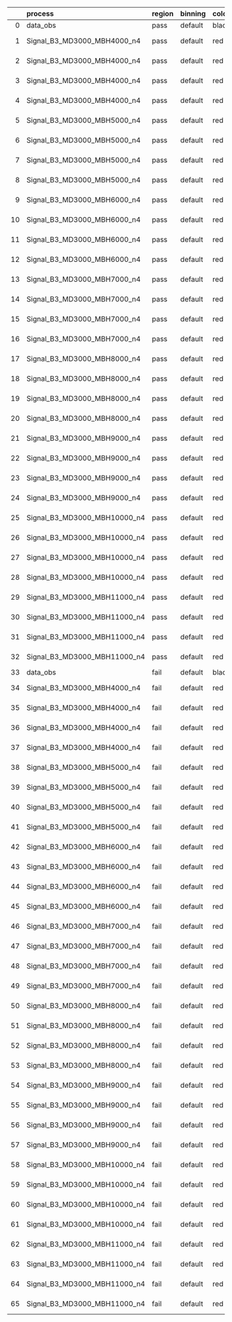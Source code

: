 |    | process                      | region   | binning   | color   | process_type   |   scale | variation   | source_filename                                                       | source_histname    | alias                        | title     |   combine_idx |     lnN |   shapes | syst_type   | direction   | variation_alias   |
|---:|:-----------------------------|:---------|:----------|:--------|:---------------|--------:|:------------|:----------------------------------------------------------------------|:-------------------|:-----------------------------|:----------|--------------:|--------:|---------:|:------------|:------------|:------------------|
|  0 | data_obs                     | pass     | default   | black   | DATA           |       1 | nominal     | ./histograms_for_2DAlphabet_v18//BH_Data.root                         | hpass              | Data                         | Data      |           nan | nan     |      nan | nan         | nan         | nan               |
|  1 | Signal_B3_MD3000_MBH4000_n4  | pass     | default   | red     | SIGNAL         |       1 | lumi        | ./histograms_for_2DAlphabet_v18//BH_Signal_B3_MD3000_MBH4000_n4.root  | hpass              | Signal_B3_MD3000_MBH4000_n4  | BH signal |           nan |   1.016 |      nan | lnN         | nan         | nan               |
|  2 | Signal_B3_MD3000_MBH4000_n4  | pass     | default   | red     | SIGNAL         |       1 | SVM         | ./histograms_for_2DAlphabet_v18//BH_Signal_B3_MD3000_MBH4000_n4.root  | hpass_SVMsyst_up   | Signal_B3_MD3000_MBH4000_n4  | BH signal |           nan | nan     |        1 | shapes      | Up          | SVMsyst           |
|  3 | Signal_B3_MD3000_MBH4000_n4  | pass     | default   | red     | SIGNAL         |       1 | SVM         | ./histograms_for_2DAlphabet_v18//BH_Signal_B3_MD3000_MBH4000_n4.root  | hpass_SVMsyst_down | Signal_B3_MD3000_MBH4000_n4  | BH signal |           nan | nan     |        1 | shapes      | Down        | SVMsyst           |
|  4 | Signal_B3_MD3000_MBH4000_n4  | pass     | default   | red     | SIGNAL         |       1 | nominal     | ./histograms_for_2DAlphabet_v18//BH_Signal_B3_MD3000_MBH4000_n4.root  | hpass              | Signal_B3_MD3000_MBH4000_n4  | BH signal |           nan | nan     |      nan | nan         | nan         | nan               |
|  5 | Signal_B3_MD3000_MBH5000_n4  | pass     | default   | red     | SIGNAL         |       1 | lumi        | ./histograms_for_2DAlphabet_v18//BH_Signal_B3_MD3000_MBH5000_n4.root  | hpass              | Signal_B3_MD3000_MBH5000_n4  | BH signal |           nan |   1.016 |      nan | lnN         | nan         | nan               |
|  6 | Signal_B3_MD3000_MBH5000_n4  | pass     | default   | red     | SIGNAL         |       1 | SVM         | ./histograms_for_2DAlphabet_v18//BH_Signal_B3_MD3000_MBH5000_n4.root  | hpass_SVMsyst_up   | Signal_B3_MD3000_MBH5000_n4  | BH signal |           nan | nan     |        1 | shapes      | Up          | SVMsyst           |
|  7 | Signal_B3_MD3000_MBH5000_n4  | pass     | default   | red     | SIGNAL         |       1 | SVM         | ./histograms_for_2DAlphabet_v18//BH_Signal_B3_MD3000_MBH5000_n4.root  | hpass_SVMsyst_down | Signal_B3_MD3000_MBH5000_n4  | BH signal |           nan | nan     |        1 | shapes      | Down        | SVMsyst           |
|  8 | Signal_B3_MD3000_MBH5000_n4  | pass     | default   | red     | SIGNAL         |       1 | nominal     | ./histograms_for_2DAlphabet_v18//BH_Signal_B3_MD3000_MBH5000_n4.root  | hpass              | Signal_B3_MD3000_MBH5000_n4  | BH signal |           nan | nan     |      nan | nan         | nan         | nan               |
|  9 | Signal_B3_MD3000_MBH6000_n4  | pass     | default   | red     | SIGNAL         |       1 | lumi        | ./histograms_for_2DAlphabet_v18//BH_Signal_B3_MD3000_MBH6000_n4.root  | hpass              | Signal_B3_MD3000_MBH6000_n4  | BH signal |           nan |   1.016 |      nan | lnN         | nan         | nan               |
| 10 | Signal_B3_MD3000_MBH6000_n4  | pass     | default   | red     | SIGNAL         |       1 | SVM         | ./histograms_for_2DAlphabet_v18//BH_Signal_B3_MD3000_MBH6000_n4.root  | hpass_SVMsyst_up   | Signal_B3_MD3000_MBH6000_n4  | BH signal |           nan | nan     |        1 | shapes      | Up          | SVMsyst           |
| 11 | Signal_B3_MD3000_MBH6000_n4  | pass     | default   | red     | SIGNAL         |       1 | SVM         | ./histograms_for_2DAlphabet_v18//BH_Signal_B3_MD3000_MBH6000_n4.root  | hpass_SVMsyst_down | Signal_B3_MD3000_MBH6000_n4  | BH signal |           nan | nan     |        1 | shapes      | Down        | SVMsyst           |
| 12 | Signal_B3_MD3000_MBH6000_n4  | pass     | default   | red     | SIGNAL         |       1 | nominal     | ./histograms_for_2DAlphabet_v18//BH_Signal_B3_MD3000_MBH6000_n4.root  | hpass              | Signal_B3_MD3000_MBH6000_n4  | BH signal |           nan | nan     |      nan | nan         | nan         | nan               |
| 13 | Signal_B3_MD3000_MBH7000_n4  | pass     | default   | red     | SIGNAL         |       1 | lumi        | ./histograms_for_2DAlphabet_v18//BH_Signal_B3_MD3000_MBH7000_n4.root  | hpass              | Signal_B3_MD3000_MBH7000_n4  | BH signal |           nan |   1.016 |      nan | lnN         | nan         | nan               |
| 14 | Signal_B3_MD3000_MBH7000_n4  | pass     | default   | red     | SIGNAL         |       1 | SVM         | ./histograms_for_2DAlphabet_v18//BH_Signal_B3_MD3000_MBH7000_n4.root  | hpass_SVMsyst_up   | Signal_B3_MD3000_MBH7000_n4  | BH signal |           nan | nan     |        1 | shapes      | Up          | SVMsyst           |
| 15 | Signal_B3_MD3000_MBH7000_n4  | pass     | default   | red     | SIGNAL         |       1 | SVM         | ./histograms_for_2DAlphabet_v18//BH_Signal_B3_MD3000_MBH7000_n4.root  | hpass_SVMsyst_down | Signal_B3_MD3000_MBH7000_n4  | BH signal |           nan | nan     |        1 | shapes      | Down        | SVMsyst           |
| 16 | Signal_B3_MD3000_MBH7000_n4  | pass     | default   | red     | SIGNAL         |       1 | nominal     | ./histograms_for_2DAlphabet_v18//BH_Signal_B3_MD3000_MBH7000_n4.root  | hpass              | Signal_B3_MD3000_MBH7000_n4  | BH signal |           nan | nan     |      nan | nan         | nan         | nan               |
| 17 | Signal_B3_MD3000_MBH8000_n4  | pass     | default   | red     | SIGNAL         |       1 | lumi        | ./histograms_for_2DAlphabet_v18//BH_Signal_B3_MD3000_MBH8000_n4.root  | hpass              | Signal_B3_MD3000_MBH8000_n4  | BH signal |           nan |   1.016 |      nan | lnN         | nan         | nan               |
| 18 | Signal_B3_MD3000_MBH8000_n4  | pass     | default   | red     | SIGNAL         |       1 | SVM         | ./histograms_for_2DAlphabet_v18//BH_Signal_B3_MD3000_MBH8000_n4.root  | hpass_SVMsyst_up   | Signal_B3_MD3000_MBH8000_n4  | BH signal |           nan | nan     |        1 | shapes      | Up          | SVMsyst           |
| 19 | Signal_B3_MD3000_MBH8000_n4  | pass     | default   | red     | SIGNAL         |       1 | SVM         | ./histograms_for_2DAlphabet_v18//BH_Signal_B3_MD3000_MBH8000_n4.root  | hpass_SVMsyst_down | Signal_B3_MD3000_MBH8000_n4  | BH signal |           nan | nan     |        1 | shapes      | Down        | SVMsyst           |
| 20 | Signal_B3_MD3000_MBH8000_n4  | pass     | default   | red     | SIGNAL         |       1 | nominal     | ./histograms_for_2DAlphabet_v18//BH_Signal_B3_MD3000_MBH8000_n4.root  | hpass              | Signal_B3_MD3000_MBH8000_n4  | BH signal |           nan | nan     |      nan | nan         | nan         | nan               |
| 21 | Signal_B3_MD3000_MBH9000_n4  | pass     | default   | red     | SIGNAL         |       1 | lumi        | ./histograms_for_2DAlphabet_v18//BH_Signal_B3_MD3000_MBH9000_n4.root  | hpass              | Signal_B3_MD3000_MBH9000_n4  | BH signal |           nan |   1.016 |      nan | lnN         | nan         | nan               |
| 22 | Signal_B3_MD3000_MBH9000_n4  | pass     | default   | red     | SIGNAL         |       1 | SVM         | ./histograms_for_2DAlphabet_v18//BH_Signal_B3_MD3000_MBH9000_n4.root  | hpass_SVMsyst_up   | Signal_B3_MD3000_MBH9000_n4  | BH signal |           nan | nan     |        1 | shapes      | Up          | SVMsyst           |
| 23 | Signal_B3_MD3000_MBH9000_n4  | pass     | default   | red     | SIGNAL         |       1 | SVM         | ./histograms_for_2DAlphabet_v18//BH_Signal_B3_MD3000_MBH9000_n4.root  | hpass_SVMsyst_down | Signal_B3_MD3000_MBH9000_n4  | BH signal |           nan | nan     |        1 | shapes      | Down        | SVMsyst           |
| 24 | Signal_B3_MD3000_MBH9000_n4  | pass     | default   | red     | SIGNAL         |       1 | nominal     | ./histograms_for_2DAlphabet_v18//BH_Signal_B3_MD3000_MBH9000_n4.root  | hpass              | Signal_B3_MD3000_MBH9000_n4  | BH signal |           nan | nan     |      nan | nan         | nan         | nan               |
| 25 | Signal_B3_MD3000_MBH10000_n4 | pass     | default   | red     | SIGNAL         |       1 | lumi        | ./histograms_for_2DAlphabet_v18//BH_Signal_B3_MD3000_MBH10000_n4.root | hpass              | Signal_B3_MD3000_MBH10000_n4 | BH signal |           nan |   1.016 |      nan | lnN         | nan         | nan               |
| 26 | Signal_B3_MD3000_MBH10000_n4 | pass     | default   | red     | SIGNAL         |       1 | SVM         | ./histograms_for_2DAlphabet_v18//BH_Signal_B3_MD3000_MBH10000_n4.root | hpass_SVMsyst_up   | Signal_B3_MD3000_MBH10000_n4 | BH signal |           nan | nan     |        1 | shapes      | Up          | SVMsyst           |
| 27 | Signal_B3_MD3000_MBH10000_n4 | pass     | default   | red     | SIGNAL         |       1 | SVM         | ./histograms_for_2DAlphabet_v18//BH_Signal_B3_MD3000_MBH10000_n4.root | hpass_SVMsyst_down | Signal_B3_MD3000_MBH10000_n4 | BH signal |           nan | nan     |        1 | shapes      | Down        | SVMsyst           |
| 28 | Signal_B3_MD3000_MBH10000_n4 | pass     | default   | red     | SIGNAL         |       1 | nominal     | ./histograms_for_2DAlphabet_v18//BH_Signal_B3_MD3000_MBH10000_n4.root | hpass              | Signal_B3_MD3000_MBH10000_n4 | BH signal |           nan | nan     |      nan | nan         | nan         | nan               |
| 29 | Signal_B3_MD3000_MBH11000_n4 | pass     | default   | red     | SIGNAL         |       1 | lumi        | ./histograms_for_2DAlphabet_v18//BH_Signal_B3_MD3000_MBH11000_n4.root | hpass              | Signal_B3_MD3000_MBH11000_n4 | BH signal |           nan |   1.016 |      nan | lnN         | nan         | nan               |
| 30 | Signal_B3_MD3000_MBH11000_n4 | pass     | default   | red     | SIGNAL         |       1 | SVM         | ./histograms_for_2DAlphabet_v18//BH_Signal_B3_MD3000_MBH11000_n4.root | hpass_SVMsyst_up   | Signal_B3_MD3000_MBH11000_n4 | BH signal |           nan | nan     |        1 | shapes      | Up          | SVMsyst           |
| 31 | Signal_B3_MD3000_MBH11000_n4 | pass     | default   | red     | SIGNAL         |       1 | SVM         | ./histograms_for_2DAlphabet_v18//BH_Signal_B3_MD3000_MBH11000_n4.root | hpass_SVMsyst_down | Signal_B3_MD3000_MBH11000_n4 | BH signal |           nan | nan     |        1 | shapes      | Down        | SVMsyst           |
| 32 | Signal_B3_MD3000_MBH11000_n4 | pass     | default   | red     | SIGNAL         |       1 | nominal     | ./histograms_for_2DAlphabet_v18//BH_Signal_B3_MD3000_MBH11000_n4.root | hpass              | Signal_B3_MD3000_MBH11000_n4 | BH signal |           nan | nan     |      nan | nan         | nan         | nan               |
| 33 | data_obs                     | fail     | default   | black   | DATA           |       1 | nominal     | ./histograms_for_2DAlphabet_v18//BH_Data.root                         | hfail              | Data                         | Data      |           nan | nan     |      nan | nan         | nan         | nan               |
| 34 | Signal_B3_MD3000_MBH4000_n4  | fail     | default   | red     | SIGNAL         |       1 | lumi        | ./histograms_for_2DAlphabet_v18//BH_Signal_B3_MD3000_MBH4000_n4.root  | hfail              | Signal_B3_MD3000_MBH4000_n4  | BH signal |           nan |   1.016 |      nan | lnN         | nan         | nan               |
| 35 | Signal_B3_MD3000_MBH4000_n4  | fail     | default   | red     | SIGNAL         |       1 | SVM         | ./histograms_for_2DAlphabet_v18//BH_Signal_B3_MD3000_MBH4000_n4.root  | hfail_SVMsyst_up   | Signal_B3_MD3000_MBH4000_n4  | BH signal |           nan | nan     |        1 | shapes      | Up          | SVMsyst           |
| 36 | Signal_B3_MD3000_MBH4000_n4  | fail     | default   | red     | SIGNAL         |       1 | SVM         | ./histograms_for_2DAlphabet_v18//BH_Signal_B3_MD3000_MBH4000_n4.root  | hfail_SVMsyst_down | Signal_B3_MD3000_MBH4000_n4  | BH signal |           nan | nan     |        1 | shapes      | Down        | SVMsyst           |
| 37 | Signal_B3_MD3000_MBH4000_n4  | fail     | default   | red     | SIGNAL         |       1 | nominal     | ./histograms_for_2DAlphabet_v18//BH_Signal_B3_MD3000_MBH4000_n4.root  | hfail              | Signal_B3_MD3000_MBH4000_n4  | BH signal |           nan | nan     |      nan | nan         | nan         | nan               |
| 38 | Signal_B3_MD3000_MBH5000_n4  | fail     | default   | red     | SIGNAL         |       1 | lumi        | ./histograms_for_2DAlphabet_v18//BH_Signal_B3_MD3000_MBH5000_n4.root  | hfail              | Signal_B3_MD3000_MBH5000_n4  | BH signal |           nan |   1.016 |      nan | lnN         | nan         | nan               |
| 39 | Signal_B3_MD3000_MBH5000_n4  | fail     | default   | red     | SIGNAL         |       1 | SVM         | ./histograms_for_2DAlphabet_v18//BH_Signal_B3_MD3000_MBH5000_n4.root  | hfail_SVMsyst_up   | Signal_B3_MD3000_MBH5000_n4  | BH signal |           nan | nan     |        1 | shapes      | Up          | SVMsyst           |
| 40 | Signal_B3_MD3000_MBH5000_n4  | fail     | default   | red     | SIGNAL         |       1 | SVM         | ./histograms_for_2DAlphabet_v18//BH_Signal_B3_MD3000_MBH5000_n4.root  | hfail_SVMsyst_down | Signal_B3_MD3000_MBH5000_n4  | BH signal |           nan | nan     |        1 | shapes      | Down        | SVMsyst           |
| 41 | Signal_B3_MD3000_MBH5000_n4  | fail     | default   | red     | SIGNAL         |       1 | nominal     | ./histograms_for_2DAlphabet_v18//BH_Signal_B3_MD3000_MBH5000_n4.root  | hfail              | Signal_B3_MD3000_MBH5000_n4  | BH signal |           nan | nan     |      nan | nan         | nan         | nan               |
| 42 | Signal_B3_MD3000_MBH6000_n4  | fail     | default   | red     | SIGNAL         |       1 | lumi        | ./histograms_for_2DAlphabet_v18//BH_Signal_B3_MD3000_MBH6000_n4.root  | hfail              | Signal_B3_MD3000_MBH6000_n4  | BH signal |           nan |   1.016 |      nan | lnN         | nan         | nan               |
| 43 | Signal_B3_MD3000_MBH6000_n4  | fail     | default   | red     | SIGNAL         |       1 | SVM         | ./histograms_for_2DAlphabet_v18//BH_Signal_B3_MD3000_MBH6000_n4.root  | hfail_SVMsyst_up   | Signal_B3_MD3000_MBH6000_n4  | BH signal |           nan | nan     |        1 | shapes      | Up          | SVMsyst           |
| 44 | Signal_B3_MD3000_MBH6000_n4  | fail     | default   | red     | SIGNAL         |       1 | SVM         | ./histograms_for_2DAlphabet_v18//BH_Signal_B3_MD3000_MBH6000_n4.root  | hfail_SVMsyst_down | Signal_B3_MD3000_MBH6000_n4  | BH signal |           nan | nan     |        1 | shapes      | Down        | SVMsyst           |
| 45 | Signal_B3_MD3000_MBH6000_n4  | fail     | default   | red     | SIGNAL         |       1 | nominal     | ./histograms_for_2DAlphabet_v18//BH_Signal_B3_MD3000_MBH6000_n4.root  | hfail              | Signal_B3_MD3000_MBH6000_n4  | BH signal |           nan | nan     |      nan | nan         | nan         | nan               |
| 46 | Signal_B3_MD3000_MBH7000_n4  | fail     | default   | red     | SIGNAL         |       1 | lumi        | ./histograms_for_2DAlphabet_v18//BH_Signal_B3_MD3000_MBH7000_n4.root  | hfail              | Signal_B3_MD3000_MBH7000_n4  | BH signal |           nan |   1.016 |      nan | lnN         | nan         | nan               |
| 47 | Signal_B3_MD3000_MBH7000_n4  | fail     | default   | red     | SIGNAL         |       1 | SVM         | ./histograms_for_2DAlphabet_v18//BH_Signal_B3_MD3000_MBH7000_n4.root  | hfail_SVMsyst_up   | Signal_B3_MD3000_MBH7000_n4  | BH signal |           nan | nan     |        1 | shapes      | Up          | SVMsyst           |
| 48 | Signal_B3_MD3000_MBH7000_n4  | fail     | default   | red     | SIGNAL         |       1 | SVM         | ./histograms_for_2DAlphabet_v18//BH_Signal_B3_MD3000_MBH7000_n4.root  | hfail_SVMsyst_down | Signal_B3_MD3000_MBH7000_n4  | BH signal |           nan | nan     |        1 | shapes      | Down        | SVMsyst           |
| 49 | Signal_B3_MD3000_MBH7000_n4  | fail     | default   | red     | SIGNAL         |       1 | nominal     | ./histograms_for_2DAlphabet_v18//BH_Signal_B3_MD3000_MBH7000_n4.root  | hfail              | Signal_B3_MD3000_MBH7000_n4  | BH signal |           nan | nan     |      nan | nan         | nan         | nan               |
| 50 | Signal_B3_MD3000_MBH8000_n4  | fail     | default   | red     | SIGNAL         |       1 | lumi        | ./histograms_for_2DAlphabet_v18//BH_Signal_B3_MD3000_MBH8000_n4.root  | hfail              | Signal_B3_MD3000_MBH8000_n4  | BH signal |           nan |   1.016 |      nan | lnN         | nan         | nan               |
| 51 | Signal_B3_MD3000_MBH8000_n4  | fail     | default   | red     | SIGNAL         |       1 | SVM         | ./histograms_for_2DAlphabet_v18//BH_Signal_B3_MD3000_MBH8000_n4.root  | hfail_SVMsyst_up   | Signal_B3_MD3000_MBH8000_n4  | BH signal |           nan | nan     |        1 | shapes      | Up          | SVMsyst           |
| 52 | Signal_B3_MD3000_MBH8000_n4  | fail     | default   | red     | SIGNAL         |       1 | SVM         | ./histograms_for_2DAlphabet_v18//BH_Signal_B3_MD3000_MBH8000_n4.root  | hfail_SVMsyst_down | Signal_B3_MD3000_MBH8000_n4  | BH signal |           nan | nan     |        1 | shapes      | Down        | SVMsyst           |
| 53 | Signal_B3_MD3000_MBH8000_n4  | fail     | default   | red     | SIGNAL         |       1 | nominal     | ./histograms_for_2DAlphabet_v18//BH_Signal_B3_MD3000_MBH8000_n4.root  | hfail              | Signal_B3_MD3000_MBH8000_n4  | BH signal |           nan | nan     |      nan | nan         | nan         | nan               |
| 54 | Signal_B3_MD3000_MBH9000_n4  | fail     | default   | red     | SIGNAL         |       1 | lumi        | ./histograms_for_2DAlphabet_v18//BH_Signal_B3_MD3000_MBH9000_n4.root  | hfail              | Signal_B3_MD3000_MBH9000_n4  | BH signal |           nan |   1.016 |      nan | lnN         | nan         | nan               |
| 55 | Signal_B3_MD3000_MBH9000_n4  | fail     | default   | red     | SIGNAL         |       1 | SVM         | ./histograms_for_2DAlphabet_v18//BH_Signal_B3_MD3000_MBH9000_n4.root  | hfail_SVMsyst_up   | Signal_B3_MD3000_MBH9000_n4  | BH signal |           nan | nan     |        1 | shapes      | Up          | SVMsyst           |
| 56 | Signal_B3_MD3000_MBH9000_n4  | fail     | default   | red     | SIGNAL         |       1 | SVM         | ./histograms_for_2DAlphabet_v18//BH_Signal_B3_MD3000_MBH9000_n4.root  | hfail_SVMsyst_down | Signal_B3_MD3000_MBH9000_n4  | BH signal |           nan | nan     |        1 | shapes      | Down        | SVMsyst           |
| 57 | Signal_B3_MD3000_MBH9000_n4  | fail     | default   | red     | SIGNAL         |       1 | nominal     | ./histograms_for_2DAlphabet_v18//BH_Signal_B3_MD3000_MBH9000_n4.root  | hfail              | Signal_B3_MD3000_MBH9000_n4  | BH signal |           nan | nan     |      nan | nan         | nan         | nan               |
| 58 | Signal_B3_MD3000_MBH10000_n4 | fail     | default   | red     | SIGNAL         |       1 | lumi        | ./histograms_for_2DAlphabet_v18//BH_Signal_B3_MD3000_MBH10000_n4.root | hfail              | Signal_B3_MD3000_MBH10000_n4 | BH signal |           nan |   1.016 |      nan | lnN         | nan         | nan               |
| 59 | Signal_B3_MD3000_MBH10000_n4 | fail     | default   | red     | SIGNAL         |       1 | SVM         | ./histograms_for_2DAlphabet_v18//BH_Signal_B3_MD3000_MBH10000_n4.root | hfail_SVMsyst_up   | Signal_B3_MD3000_MBH10000_n4 | BH signal |           nan | nan     |        1 | shapes      | Up          | SVMsyst           |
| 60 | Signal_B3_MD3000_MBH10000_n4 | fail     | default   | red     | SIGNAL         |       1 | SVM         | ./histograms_for_2DAlphabet_v18//BH_Signal_B3_MD3000_MBH10000_n4.root | hfail_SVMsyst_down | Signal_B3_MD3000_MBH10000_n4 | BH signal |           nan | nan     |        1 | shapes      | Down        | SVMsyst           |
| 61 | Signal_B3_MD3000_MBH10000_n4 | fail     | default   | red     | SIGNAL         |       1 | nominal     | ./histograms_for_2DAlphabet_v18//BH_Signal_B3_MD3000_MBH10000_n4.root | hfail              | Signal_B3_MD3000_MBH10000_n4 | BH signal |           nan | nan     |      nan | nan         | nan         | nan               |
| 62 | Signal_B3_MD3000_MBH11000_n4 | fail     | default   | red     | SIGNAL         |       1 | lumi        | ./histograms_for_2DAlphabet_v18//BH_Signal_B3_MD3000_MBH11000_n4.root | hfail              | Signal_B3_MD3000_MBH11000_n4 | BH signal |           nan |   1.016 |      nan | lnN         | nan         | nan               |
| 63 | Signal_B3_MD3000_MBH11000_n4 | fail     | default   | red     | SIGNAL         |       1 | SVM         | ./histograms_for_2DAlphabet_v18//BH_Signal_B3_MD3000_MBH11000_n4.root | hfail_SVMsyst_up   | Signal_B3_MD3000_MBH11000_n4 | BH signal |           nan | nan     |        1 | shapes      | Up          | SVMsyst           |
| 64 | Signal_B3_MD3000_MBH11000_n4 | fail     | default   | red     | SIGNAL         |       1 | SVM         | ./histograms_for_2DAlphabet_v18//BH_Signal_B3_MD3000_MBH11000_n4.root | hfail_SVMsyst_down | Signal_B3_MD3000_MBH11000_n4 | BH signal |           nan | nan     |        1 | shapes      | Down        | SVMsyst           |
| 65 | Signal_B3_MD3000_MBH11000_n4 | fail     | default   | red     | SIGNAL         |       1 | nominal     | ./histograms_for_2DAlphabet_v18//BH_Signal_B3_MD3000_MBH11000_n4.root | hfail              | Signal_B3_MD3000_MBH11000_n4 | BH signal |           nan | nan     |      nan | nan         | nan         | nan               |